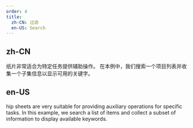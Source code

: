 ```yaml
---
order: 4
title:
  zh-CN: 过滤
  en-US: Search
---
```


## zh-CN

纸片非常适合为特定任务提供辅助操作。 在本例中，我们搜索一个项目列表并收集一个子集信息以显示可用的关键字。

## en-US

hip sheets are very suitable for providing auxiliary operations for specific tasks. In this example, we search a list of items and collect a subset of information to display available keywords.
